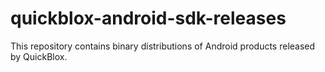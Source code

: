 # quickblox-android-sdk-releases
This repository contains binary distributions of Android products released by QuickBlox.
